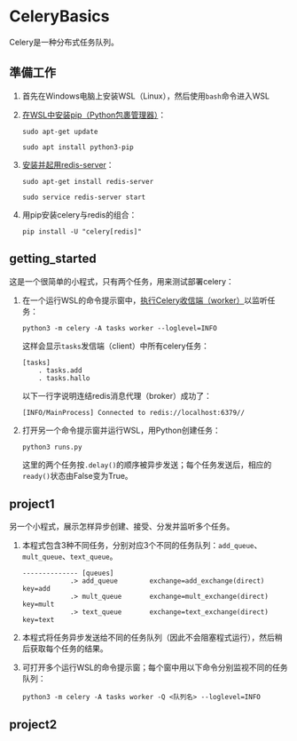 # CeleryBasics

Celery是一种分布式任务队列。

## 準備工作

1. 首先在Windows电脑上安装WSL（Linux），然后使用```bash```命令进入WSL

2. [在WSL中安装pip（Python包裹管理器）](https://askubuntu.com/questions/1384406/unable-to-install-pip-into-wsl-ubuntu)：
    ```
    sudo apt-get update
    ```
    ```
    sudo apt install python3-pip
    ```

3. [安装并起用redis-server](https://stackoverflow.com/questions/36088409/error-111-connecting-to-localhost6379-connection-refused-django-heroku)：
    ```
    sudo apt-get install redis-server
    ```
    ```
    sudo service redis-server start
    ```

4. 用pip安装celery与redis的组合：
    ```
    pip install -U "celery[redis]"
    ```


## getting_started

这是一个很简单的小程式，只有两个任务，用来测试部署celery：

1. 在一个运行WSL的命令提示窗中，[执行Celery收信端（worker）](https://stackoverflow.com/questions/70618461/zsh-command-not-found-celery)以监听任务：
    ```
    python3 -m celery -A tasks worker --loglevel=INFO
    ```
    这样会显示```tasks```发信端（client）中所有celery任务：
    ```
    [tasks] 
        . tasks.add 
        . tasks.hallo
    ```
    以下一行字说明连结redis消息代理（broker）成功了：
    ```
    [INFO/MainProcess] Connected to redis://localhost:6379//
    ```

2. 打开另一个命令提示窗并运行WSL，用Python创建任务：
    ```
    python3 runs.py
    ```
    这里的两个任务按```.delay()```的顺序被异步发送；每个任务发送后，相应的```ready()```状态由False变为True。


## project1

另一个小程式，展示怎样异步创建、接受、分发并监听多个任务。

1. 本程式包含3种不同任务，分别对应3个不同的任务队列：```add_queue```、```mult_queue```、```text_queue```。
    ```
    -------------- [queues]
                .> add_queue        exchange=add_exchange(direct) key=add
                .> mult_queue       exchange=mult_exchange(direct) key=mult
                .> text_queue       exchange=text_exchange(direct) key=text
    ```

2. 本程式将任务异步发送给不同的任务队列（因此不会阻塞程式运行），然后稍后获取每个任务的结果。

3. 可打开多个运行WSL的命令提示窗；每个窗中用以下命令分别监视不同的任务队列：
    ```
    python3 -m celery -A tasks worker -Q <队列名> --loglevel=INFO
    ```


## project2

